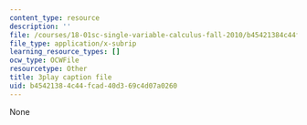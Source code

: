 ```yaml
---
content_type: resource
description: ''
file: /courses/18-01sc-single-variable-calculus-fall-2010/b45421384c44fcad40d369c4d07a0260_--lPz7VFnKI.srt
file_type: application/x-subrip
learning_resource_types: []
ocw_type: OCWFile
resourcetype: Other
title: 3play caption file
uid: b4542138-4c44-fcad-40d3-69c4d07a0260
---
```

None

